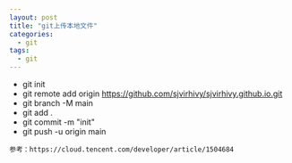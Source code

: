 ```yaml
---
layout: post
title: "git上传本地文件"
categories:
  - git
tags:
  - git
---
```


- git init
- git remote add origin https://github.com/sjvirhivy/sjvirhivy.github.io.git
- git branch -M main
- git add .
- git commit -m "init"
- git push -u origin main

```
参考：https://cloud.tencent.com/developer/article/1504684
```